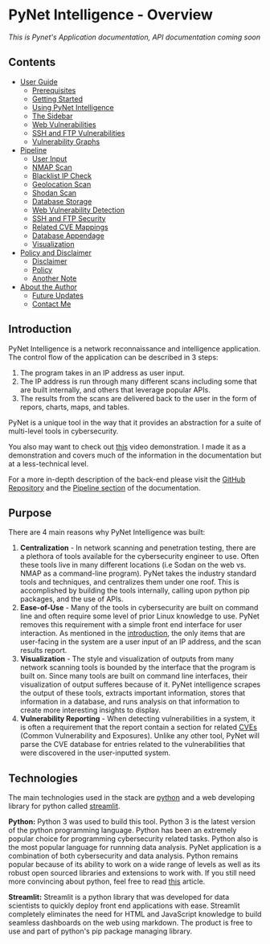 # PyNet Intelligence - Overview
*This is Pynet's Application documentation, API documentation coming soon*

## Contents

* [User Guide](user_guide.md)
	* [Prerequisites](user_guide.md#prerequisites)
	* [Getting Started](user_guide.md#getting-started)
	* [Using PyNet Intelligence](user_guide.md#using-pynet-intelligence)
	* [The Sidebar](user_guide.md#the-sidebar)
	* [Web Vulnerabilities](user_guide.md#web-vulnerabilities)
	* [SSH and FTP Vulnerabilities](user_guide.md#ssh-and-ftp-vulnerabilities)
	* [Vulnerability Graphs](user_guide.md#vulnerability-graphs)
* [Pipeline](pipeline.md)
	* [User Input](pipeline.md#user-input)
	* [NMAP Scan](pipeline.md#nmap-scan)
	* [Blacklist IP Check](pipeline.md#blacklist-ip-check)
	* [Geolocation Scan](pipeline.md#geolocation-scan)
	* [Shodan Scan](pipeline.md#shodan-scan)
	* [Database Storage](pipeline.md#database-storage)
	* [Web Vulnerability Detection](pipeline.md#web-vulnerability-detection)
	* [SSH and FTP Security](pipeline.md#ssh-and-ftp-security)
	* [Related CVE Mappings](pipeline.md#related-cve-mappings)
	* [Database Appendage](pipeline.md#database-appendage)
	* [Visualization](pipeline.md#visualization)
* [Policy and Disclaimer](policy.md)
	* [Disclaimer](policy.md#disclaimer)
	* [Policy](policy.md#policy)
	* [Another Note](policy.md#another-note)
* [About the Author](about_the_author.md)
	* [Future Updates](about_the_author.md#future-updates)
	* [Contact Me](about_the_author.md#contact-me)

## Introduction

PyNet Intelligence is a network reconnaissance and intelligence application. The control flow of the application can be described in 3 steps:

1. The program takes in an IP address as user input.
2. The IP address is run through many different scans including some  that are built internally, and others that leverage popular APIs.
3. The results from the scans are delivered back to the user in the form of repors, charts, maps, and tables. 

PyNet is a unique tool in the way that it provides an abstraction for a suite of multi-level tools in cybersecurity. 

You also may want to check out [this](https://www.youtube.com/watch?v=OAEm-enU_jY) video demonstration.  I made it as a demonstration and covers much of the information in the documentation but at a less-technical level.

For a more in-depth description of the back-end please visit the [GitHub Repository](https://github.com/jamie-weiss/PyNet-Intel) and the [Pipeline section](pipeline.md) of the documentation.

## Purpose

There are 4 main reasons why PyNet Intelligence was built:

1. **Centralization** - In network scanning and penetration testing, there are a plethora of tools available for the cybersecurity engineer to use.  Often these tools live in many different locations (i.e Sodan on the web vs. NMAP as a command-line program). PyNet takes the industry standard tools and techniques, and centralizes them under one roof.  This is accomplished by building the tools internally, calling upon python pip packages, and the use of APIs. 
2. **Ease-of-Use** - Many of the tools in cybersecurity are built on command line and often require some level of prior Linux knowledge to use.  PyNet removes this requirement with a simple front end interface for user interaction.  As mentioned in the [introduction](#introduction), the only items that are user-facing in the system are a user input of an IP address, and the scan results report.
3. **Visualization** - The style and visualization of outputs from many network scanning tools is bounded by the interface that the program is built on.  Since many tools are built on command line interfaces, their visualization of output sufferes because of it.  PyNet intelligence scrapes the output of these tools, extracts important information, stores that information in a database, and runs analysis on that information to create more interesting insights to display.
4. **Vulnerability Reporting** - When detecting vulnerabilities in a system, it is often a requirement that the report contain a section for related [CVEs](https://cve.mitre.org/) (Common Vulnerability and Exposures). Unlike any other tool, PyNet will parse the CVE database for entries related to the vulnerabilities that were discovered in the user-inputted system.

## Technologies

The main technologies used in the stack are [python](https://www.python.org/) and a web developing library for python called [streamlit](https://www.streamlit.io/).

**Python:** Python 3 was used to build this tool.  Python 3 is the latest version of the python programming language.  Python has been an extremely popular choice for programming cybersecurity related tasks.  Python also is the most popular language for runnning data analysis.  PyNet application is a combination of both cybersecurity and data analysis.  Python remains popular because of its ability to work on a wide range of levels as well as its robust open sourced libraries and extensions to work with.  If you still need more convincing about python, feel free to read [this](https://startacybercareer.com/python-useful-for-cyber-security/) article.

**Streamlit:** Streamlit is a python library that was developed for data scientists to quickly deploy front end applications with ease.  Streamlit completely eliminates the need for HTML and JavaScript knowledge to build seamless dashboards on the web using markdown.  The product is free to use and part of python's pip package managing library.


















